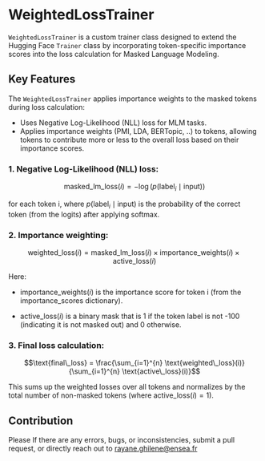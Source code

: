 
# WeightedLossTrainer

`WeightedLossTrainer` is a custom trainer class designed to extend the Hugging Face `Trainer` class by incorporating token-specific importance scores into the loss calculation for Masked Language Modeling.

## Key Features

The `WeightedLossTrainer` applies importance weights to the masked tokens during loss calculation:
- Uses Negative Log-Likelihood (NLL) loss for MLM tasks.
- Applies importance weights (PMI, LDA, BERTopic, ..) to tokens, allowing tokens to contribute more or less to the overall loss based on their importance scores.


### 1.	Negative Log-Likelihood (NLL) loss:

```math
\text{masked\_lm\_loss}(i) = - \log(p(\text{label}_i \mid \text{input}))
```

for each token i, where  $`p(\text{label}_i \mid \text{input})`$  is the probability of the correct token (from the logits) after applying softmax.

### 2.	Importance weighting:

```math
\text{weighted\_loss}(i) = \text{masked\_lm\_loss}(i) \times \text{importance\_weights}(i) \times \text{active\_loss}(i)
```

Here:
* $`\text{importance\_weights}(i)`$  is the importance score for token i (from the importance_scores dictionary).

*  $`\text{active\_loss}(i)`$  is a binary mask that is 1 if the token label is not -100 (indicating it is not masked out) and 0 otherwise.

### 3.	Final loss calculation:

```math
\text{final\_loss} = \frac{\sum_{i=1}^{n} \text{weighted\_loss}(i)}{\sum_{i=1}^{n} \text{active\_loss}(i)}
```

This sums up the weighted losses over all tokens and normalizes by the total number of non-masked tokens (where  $`\text{active\_loss}(i)=1`$).


## Contribution

Please If there are any errors, bugs, or inconsistencies, submit a pull request, or directly reach out to rayane.ghilene@ensea.fr